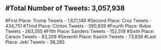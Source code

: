 #Total Number of Tweets: 3,057,938 
---
#First Place: Trump Tweets - 1,621,149
#Second Place: Cruz Tweets - 434,751
#Third Place: Clinton Tweets - 390,839
#Fourth Place: Rubio Tweets - 263,355
#Fifth Place: Sanders Tweets - 152,519
#Sixth Place: Carson Tweets - 83,209
#Seventh Place: Kasich Tweets - 73,838
#Last Place: Jeb! Tweets - 38,285
